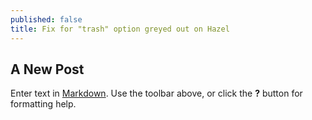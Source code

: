 ```yaml
---
published: false
title: Fix for "trash" option greyed out on Hazel
---
```

## A New Post

Enter text in [Markdown](http://daringfireball.net/projects/markdown/). Use the toolbar above, or click the **?** button for formatting help.
